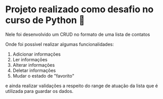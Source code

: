 # Projeto realizado como desafio no curso de Python 🐍


Nele foi desenvolvido um CRUD no formato de uma lista de contatos

Onde foi possivel realizar algumas funcionalidades:
1. Adicionar informações
2. Ler informações
3. Alterar informações
4. Deletar informações
5. Mudar o estado de "favorito"

e ainda realizar validações a respeito do range de atuação da lista que é utilizada para guardar os dados.
